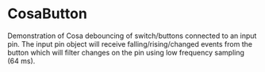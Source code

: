 CosaButton
====

Demonstration of Cosa debouncing of switch/buttons connected to an input pin. The input pin object will receive falling/rising/changed events from the button which will filter changes on the pin using low frequency sampling (64 ms).


